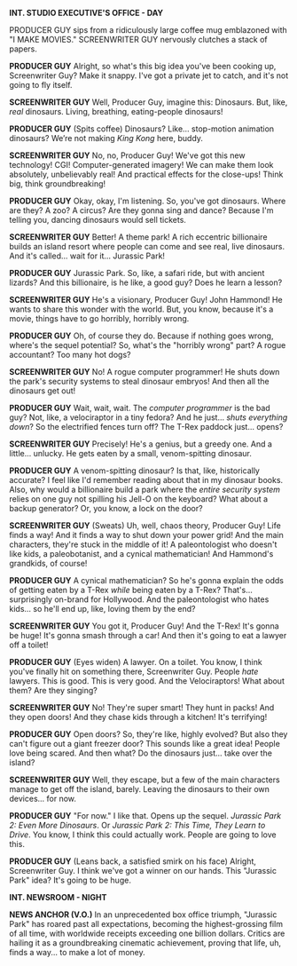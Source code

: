 **INT. STUDIO EXECUTIVE'S OFFICE - DAY**

PRODUCER GUY sips from a ridiculously large coffee mug emblazoned with "I MAKE MOVIES." SCREENWRITER GUY nervously clutches a stack of papers.

**PRODUCER GUY**
Alright, so what's this big idea you've been cooking up, Screenwriter Guy? Make it snappy. I've got a private jet to catch, and it's not going to fly itself.

**SCREENWRITER GUY**
Well, Producer Guy, imagine this: Dinosaurs. But, like, *real* dinosaurs. Living, breathing, eating-people dinosaurs!

**PRODUCER GUY**
(Spits coffee)
Dinosaurs? Like… stop-motion animation dinosaurs? We’re not making *King Kong* here, buddy.

**SCREENWRITER GUY**
No, no, Producer Guy! We've got this new technology! CGI! Computer-generated imagery! We can make them look absolutely, unbelievably real! And practical effects for the close-ups! Think big, think groundbreaking!

**PRODUCER GUY**
Okay, okay, I'm listening. So, you've got dinosaurs. Where are they? A zoo? A circus? Are they gonna sing and dance? Because I'm telling you, dancing dinosaurs would sell tickets.

**SCREENWRITER GUY**
Better! A theme park! A rich eccentric billionaire builds an island resort where people can come and see real, live dinosaurs. And it's called... wait for it... Jurassic Park!

**PRODUCER GUY**
Jurassic Park. So, like, a safari ride, but with ancient lizards? And this billionaire, is he like, a good guy? Does he learn a lesson?

**SCREENWRITER GUY**
He's a visionary, Producer Guy! John Hammond! He wants to share this wonder with the world. But, you know, because it's a movie, things have to go horribly, horribly wrong.

**PRODUCER GUY**
Oh, of course they do. Because if nothing goes wrong, where's the sequel potential? So, what's the "horribly wrong" part? A rogue accountant? Too many hot dogs?

**SCREENWRITER GUY**
No! A rogue computer programmer! He shuts down the park's security systems to steal dinosaur embryos! And then all the dinosaurs get out!

**PRODUCER GUY**
Wait, wait, wait. The *computer programmer* is the bad guy? Not, like, a velociraptor in a tiny fedora? And he just... *shuts everything down*? So the electrified fences turn off? The T-Rex paddock just... opens?

**SCREENWRITER GUY**
Precisely! He's a genius, but a greedy one. And a little... unlucky. He gets eaten by a small, venom-spitting dinosaur.

**PRODUCER GUY**
A venom-spitting dinosaur? Is that, like, historically accurate? I feel like I'd remember reading about that in my dinosaur books. Also, why would a billionaire build a park where the *entire security system* relies on one guy not spilling his Jell-O on the keyboard? What about a backup generator? Or, you know, a lock on the door?

**SCREENWRITER GUY**
(Sweats)
Uh, well, chaos theory, Producer Guy! Life finds a way! And it finds a way to shut down your power grid! And the main characters, they're stuck in the middle of it! A paleontologist who doesn't like kids, a paleobotanist, and a cynical mathematician! And Hammond's grandkids, of course!

**PRODUCER GUY**
A cynical mathematician? So he's gonna explain the odds of getting eaten by a T-Rex *while* being eaten by a T-Rex? That's... surprisingly on-brand for Hollywood. And the paleontologist who hates kids... so he'll end up, like, loving them by the end?

**SCREENWRITER GUY**
You got it, Producer Guy! And the T-Rex! It's gonna be huge! It's gonna smash through a car! And then it's going to eat a lawyer off a toilet!

**PRODUCER GUY**
(Eyes widen)
A lawyer. On a toilet. You know, I think you've finally hit on something there, Screenwriter Guy. People *hate* lawyers. This is good. This is very good. And the Velociraptors! What about them? Are they singing?

**SCREENWRITER GUY**
No! They're super smart! They hunt in packs! And they open doors! And they chase kids through a kitchen! It's terrifying!

**PRODUCER GUY**
Open doors? So, they're like, highly evolved? But also they can't figure out a giant freezer door? This sounds like a great idea! People love being scared. And then what? Do the dinosaurs just... take over the island?

**SCREENWRITER GUY**
Well, they escape, but a few of the main characters manage to get off the island, barely. Leaving the dinosaurs to their own devices... for now.

**PRODUCER GUY**
"For now." I like that. Opens up the sequel. *Jurassic Park 2: Even More Dinosaurs*. Or *Jurassic Park 2: This Time, They Learn to Drive*. You know, I think this could actually work. People are going to love this.

**PRODUCER GUY**
(Leans back, a satisfied smirk on his face)
Alright, Screenwriter Guy. I think we've got a winner on our hands. This "Jurassic Park" idea? It's going to be huge.

**INT. NEWSROOM - NIGHT**

**NEWS ANCHOR (V.O.)**
In an unprecedented box office triumph, "Jurassic Park" has roared past all expectations, becoming the highest-grossing film of all time, with worldwide receipts exceeding one billion dollars. Critics are hailing it as a groundbreaking cinematic achievement, proving that life, uh, finds a way... to make a lot of money.